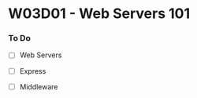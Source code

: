 # W03D01 - Web Servers 101

### To Do
- [ ] Web Servers
- [ ] Express
- [ ] Middleware


















